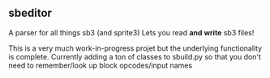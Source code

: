 ## sbeditor
A parser for all things sb3 (and sprite3)
Lets you read **and write** sb3 files!

This is a very much work-in-progress projet but the underlying functionality is complete. Currently adding a ton of classes to sbuild.py so that you don't need to remember/look up block opcodes/input names
